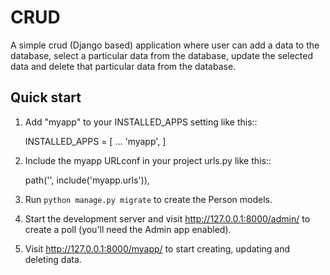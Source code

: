 
CRUD
=====

A simple crud (Django based) application where user can add a data to the database, select a particular data
from the database, update the selected data and delete that particular data from the database.

Quick start
-----------

1. Add "myapp" to your INSTALLED_APPS setting like this::

    INSTALLED_APPS = [
        ...
        'myapp',
    ]

2. Include the myapp URLconf in your project urls.py like this::

    path('', include('myapp.urls')),

3. Run ``python manage.py migrate`` to create the Person models.

4. Start the development server and visit http://127.0.0.1:8000/admin/
   to create a poll (you'll need the Admin app enabled).

5. Visit http://127.0.0.1:8000/myapp/ to start creating, updating and deleting data.
